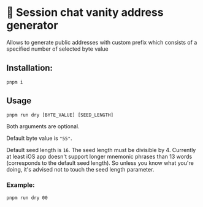 # 💚 Session chat vanity address generator

Allows to generate public addresses with custom prefix which consists of a specified number of selected byte value

## Installation:

`pnpm i`

## Usage

`pnpm run dry [BYTE_VALUE] [SEED_LENGTH]`

Both arguments are optional.

Default byte value is `"55"`.

Default seed length is `16`. The seed length must be divisible by 4. Currently at least iOS app doesn't support longer mnemonic phrases than 13 words (corresponds to the default seed length). So unless you know what you're doing, it's advised not to touch the seed length parameter.

### Example:

`pnpm run dry 00`
